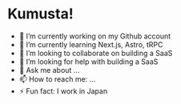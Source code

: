 # Kumusta!

- 🔭 I’m currently working on my Github account
- 🌱 I’m currently learning Next.js, Astro, tRPC
- 👯 I’m looking to collaborate on building a SaaS
- 🤔 I’m looking for help with building a SaaS
- 💬 Ask me about ...
- 📫 How to reach me: ...
- ⚡ Fun fact: I work in Japan
